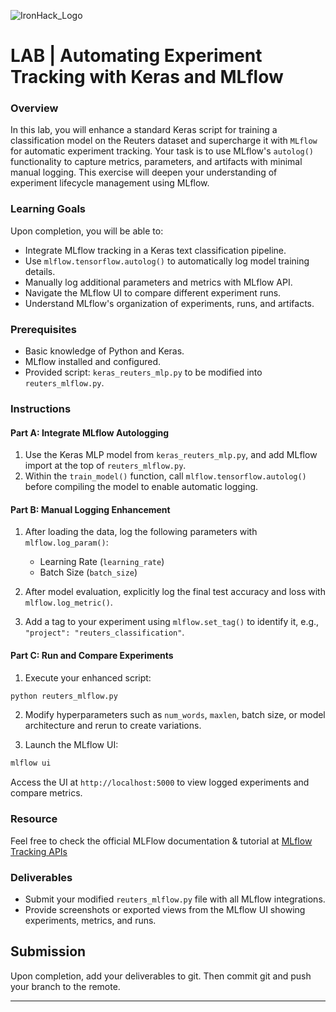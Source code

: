 ![IronHack_Logo](https://user-images.githubusercontent.com/92721547/180665853-e52e3369-9973-4c1e-8d88-1ecef1eb8e9e.png)

# LAB |  Automating Experiment Tracking with Keras and MLflow

### Overview

In this lab, you will enhance a standard Keras script for training a classification model on the Reuters dataset and supercharge it with `MLflow` for automatic experiment tracking. Your task is to use MLflow's `autolog()` functionality to capture metrics, parameters, and artifacts with minimal manual logging. This exercise will deepen your understanding of experiment lifecycle management using MLflow.

### Learning Goals

Upon completion, you will be able to:

- Integrate MLflow tracking in a Keras text classification pipeline.
- Use `mlflow.tensorflow.autolog()` to automatically log model training details.
- Manually log additional parameters and metrics with MLflow API.
- Navigate the MLflow UI to compare different experiment runs.
- Understand MLflow's organization of experiments, runs, and artifacts.

### Prerequisites

- Basic knowledge of Python and Keras.
- MLflow installed and configured.
- Provided script: `keras_reuters_mlp.py` to be modified into `reuters_mlflow.py`.

### Instructions

#### Part A: Integrate MLflow Autologging

1. Use the Keras MLP model from `keras_reuters_mlp.py`, and add MLflow import at the top of `reuters_mlflow.py`.
2. Within the `train_model()` function, call `mlflow.tensorflow.autolog()` before compiling the model to enable automatic logging.

#### Part B: Manual Logging Enhancement

1. After loading the data, log the following parameters with `mlflow.log_param()`:
   - Learning Rate (`learning_rate`)
   - Batch Size (`batch_size`)
   
2. After model evaluation, explicitly log the final test accuracy and loss with `mlflow.log_metric()`.

3. Add a tag to your experiment using `mlflow.set_tag()` to identify it, e.g., `"project": "reuters_classification"`.

#### Part C: Run and Compare Experiments

1. Execute your enhanced script:

```bash
python reuters_mlflow.py
```

2. Modify hyperparameters such as `num_words`, `maxlen`, batch size, or model architecture and rerun to create variations.

3. Launch the MLflow UI:

```bash
mlflow ui
```

Access the UI at `http://localhost:5000` to view logged experiments and compare metrics.


### Resource

Feel free to check the official MLFlow documentation & tutorial at [MLflow Tracking APIs](https://mlflow.org/docs/3.1.3/ml/tracking/tracking-api/)

### Deliverables

- Submit your modified `reuters_mlflow.py` file with all MLflow integrations.
- Provide screenshots or exported views from the MLflow UI showing experiments, metrics, and runs.


## Submission

Upon completion, add your deliverables to git. Then commit git and push your branch to the remote.

***